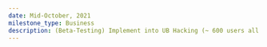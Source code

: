 ```yaml
---
date: Mid-October, 2021
milestone_type: Business
description: (Beta-Testing) Implement into UB Hacking (~ 600 users all over the world).
---
```


